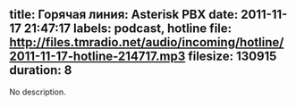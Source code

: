 title: Горячая линия: Asterisk PBX
date: 2011-11-17 21:47:17
labels: podcast, hotline
file: http://files.tmradio.net/audio/incoming/hotline/2011-11-17-hotline-214717.mp3
filesize: 130915
duration: 8
---
No description.